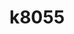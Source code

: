 ---
title: k8055
site: https://github.com/jodersky/k8055
description: A linux compatible interface to the Velleman K8055 development board.
year: 2012
---